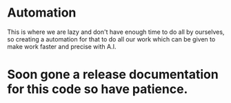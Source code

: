 # Automation
This is where we are lazy and don't have enough time to do all by ourselves, so creating a automation for that to do all our work which can be given to make work faster and precise with A.I.

# Soon gone a release documentation for this code so have patience.
